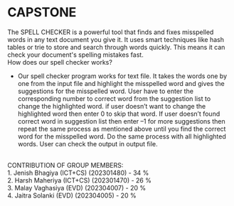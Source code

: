 # CAPSTONE
The SPELL CHECKER is a powerful tool that finds and fixes misspelled words in any text document you give it. It uses smart techniques like hash tables or trie to store and search through words quickly. This means it can check your document's spelling mistakes fast.
<br>
How does our spell checker works?<br>
- Our spell checker program works for text file. It takes the words one by one from the input file and highlight the misspelled word and gives the suggestions for the misspelled word. User have to enter the corresponding number to correct word from the suggestion list to change the highlighted word. if user doesn’t want to change the highlighted word then enter 0 to skip that word. If user doesn’t found correct word in suggestion list  then enter –1 for more suggestions then repeat the same process as mentioned above until you find the correct word for the misspelled word. Do the same process with all highlighted words. User can check the output in output file.
<br>
CONTRIBUTION OF GROUP MEMBERS: <br>
1.	Jenish Bhagiya (ICT+CS) (202301480)  -  34 % <br>
2.  Harsh Maheriya (ICT+CS) (202301470)  -  26 % <br>
3.	Malay Vaghasiya (EVD) (202304007)  -  20 % <br>
4.	Jaitra Solanki (EVD) (202304005)  -  20 % <br>
